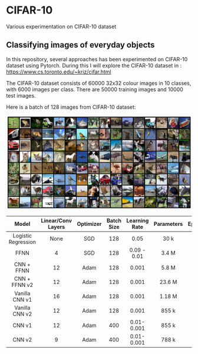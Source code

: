 # CIFAR-10
Various experimentation on CIFAR-10 dataset


## Classifying images of everyday objects
In this repository, several approaches has been experimented on CIFAR-10 dataset using Pytorch. During this I will explore the CIFAR-10 dataset in : https://www.cs.toronto.edu/~kriz/cifar.html

The CIFAR-10 dataset consists of 60000 32x32 colour images in 10 classes, with 6000 images per class. There are 50000 training images and 10000 test images.

Here is a batch of 128 images from CIFAR-10 dataset:

![Screenshot](https://github.com/nanekja/CIFAR-10/blob/master/images/cifar_10.png)



| Model | Linear/Conv Layers | Optimizer | Batch Size | Learning Rate | Parameters | Epochs | Time | Validation Accuracy |
| :---: | :---: | :---: | :---: | :---: | :---: | :---: | :---: | :---: |
| Logistic Regression | None | SGD | 128 | 0.05 | 30 k | 10 | TBD | 0.3718| 
| FFNN | 4 | SGD | 128 | 0.09 - 0.01 | 3.4 M | 40 | TBD | 0.5569 | 
| CNN + FFNN | 12 | Adam | 128 | 0.001 | 5.8 M | 10 | TBD | 0.7675 |
| CNN + FFNN v2 | 12 | Adam | 128 | 0.001 | 23.6 M | 20 | TBD | 0.8915 |
| Vanilla CNN v1 | 16 | Adam | 128 | 0.001 | 1.18 M | 20 | TBD | 0.722 |
| Vanilla CNN v2 | 12 | Adam | 128 | 0.001 | 855 k | 50 | TBD | 0.8382 |
| CNN v1 | 12 | Adam | 400 | 0.01- 0.001 | 855 k | 50 | 24m | 0.8539 |
| CNN v2 | 9 | Adam | 400 | 0.01- 0.001 | 788 k | 50 | 20m | 0.8658 |
